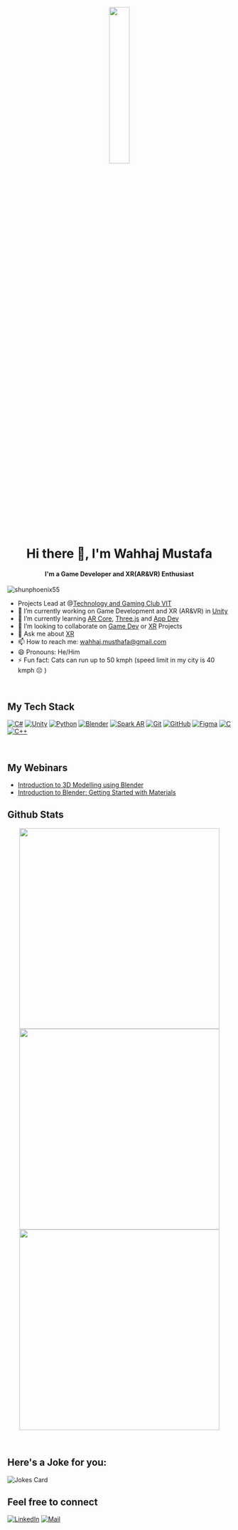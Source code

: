 <div align="center">
	<br>
	<img src="https://media4.giphy.com/media/3oKIPnAiaMCws8nOsE/giphy.gif" width= "30%" height="30%">
</div>

<h1 align="center">Hi there 👋, I'm Wahhaj Mustafa</h1>
<h4 align="center">I'm a Game Developer and XR(AR&VR) Enthusiast</h4>
<p align="left"> <img src="https://komarev.com/ghpvc/?username=shunphoenix55&color=blueviolet" alt="shunphoenix55" /> </p>

- Projects Lead at @[Technology and Gaming Club VIT](https://github.com/Technology-And-Gaming-Club)
- 🔭 I’m currently working on Game Development and XR (AR&VR) in [Unity]()
- 🌱 I’m currently learning [AR Core](), [Three.js]() and [App Dev]()
- 👯 I’m looking to collaborate on [Game Dev]() or [XR]() Projects
- 💬 Ask me about [XR]()
- 📫 How to reach me: wahhaj.musthafa@gmail.com
- 😄 Pronouns: He/Him
- ⚡ Fun fact: Cats can run up to 50 kmph (speed limit in my city is 40 kmph ☹️ )

<br>

## My Tech Stack
[![C#](https://img.shields.io/badge/-Csharp-000?&logo=Csharp)](https://github.com/shunphoenix55?tab=repositories&q=&type=&language=shaderlab)
[![Unity](https://img.shields.io/badge/-Unity-000?&logo=Unity)](https://github.com/shunphoenix55?tab=repositories&q=&type=&language=shaderlab)
[![Python](https://img.shields.io/badge/-Python-000?&logo=python)](https://github.com/shunphoenix55?tab=repositories&q=&type=&language=python)
[![Blender](https://img.shields.io/badge/-Blender-000?&logo=blender)]()
[![Spark AR](https://img.shields.io/badge/-SparkAR-000?&logo=sparkar)]()
[![Git](https://img.shields.io/badge/-Git-000?&logo=git)]()
[![GitHub](https://img.shields.io/badge/-GitHub-000?&logo=github)]()
[![Figma](https://img.shields.io/badge/-Figma-000?&logo=figma)]()
[![C](https://img.shields.io/badge/-C-000?&logo=C)](https://github.com/shunphoenix55?tab=repositories&q=&type=&language=c)
[![C++](https://img.shields.io/badge/-C++-000?&logo=c%2b%2b&logoColor=00599C)](https://github.com/shunphoenix55?tab=repositories&q=&type=&language=c++)

<br>

## My Webinars
- [ Introduction to 3D Modelling using Blender ](https://www.youtube.com/live/ECxKsiI0mWc?feature=share)
-  [Introduction to Blender: Getting Started with Materials](https://www.youtube.com/live/dD2ikQ8OSYk?feature=share)

## Github Stats
<p align="center">
	<img src="https://github-readme-stats.vercel.app/api?username=shunphoenix55&&show_icons=true&theme=synthwave&hide_border=true" max-width="100%" width="450px">
	<img src="https://github-readme-streak-stats.herokuapp.com/?user=shunphoenix55&theme=synthwave&hide_border=true" max-width="100%" width="450px">
	<img src="https://github-readme-stats.vercel.app/api/top-langs/?username=shunphoenix55&layout=compact&theme=synthwave&hide_border=true" max-width="100%" width="450px">
</p>
<br>

## Here's a Joke for you:
<img src="https://readme-jokes.vercel.app/api" alt="Jokes Card" />

## Feel free to connect
[![LinkedIn](https://img.shields.io/badge/Linkedin-follow-informational?logo=linkedin&logoColor=white)](https://www.linkedin.com/in/https://www.linkedin.com/in/wahhaj-mustafa-67284b21b//)
[![Mail](https://img.shields.io/badge/Mail-critical?logo=gmail&logoColor=white)](mailto:wahhaj.musthafa@gmail.com)
